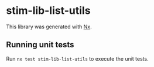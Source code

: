 # stim-lib-list-utils

This library was generated with [Nx](https://nx.dev).

## Running unit tests

Run `nx test stim-lib-list-utils` to execute the unit tests.
